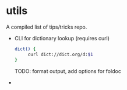 utils
=====

A compiled list of tips/tricks repo.

* CLI for dictionary lookup (requires curl)

  ```bash
  dict() {
       curl dict://dict.org/d:$1
  }
  ```
  
  TODO: format output, add options for foldoc

* 
